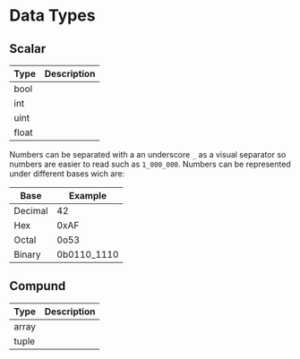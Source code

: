 # Data Types
<!-- TODO -->

## Scalar
| Type  | Description |
|-------|-------------|
| bool  |             |
| int   |             |
| uint  |             |
| float |             |

Numbers can be separated with a an underscore `_` as a visual separator so numbers are easier to read such as `1_000_000`.
Numbers can be represented under different bases wich are:

| Base    | Example     |
|---------|-------------|
| Decimal | 42          |
| Hex     | 0xAF        |
| Octal   | 0o53        |
| Binary  | 0b0110_1110 |

## Compund
| Type  | Description |
|-------|-------------|
| array |             |
| tuple |             |